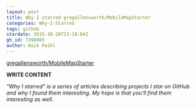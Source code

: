 ```yaml
---
layout: post
title: Why I starred gregallensworth/MobileMapStarter
categories: Why-I-Starred
tags: github
stardate: 2015-10-28T23:18:04Z
gh_id: 7398003
author: Nick Peihl
---
```


[gregallensworth/MobileMapStarter](https://github.com/gregallensworth/MobileMapStarter)

**WRITE CONTENT**

*"Why I starred" is a series of articles describing projects I star on GitHub and why I found them interesting. My hope is that you'll find them interesting as well.*

